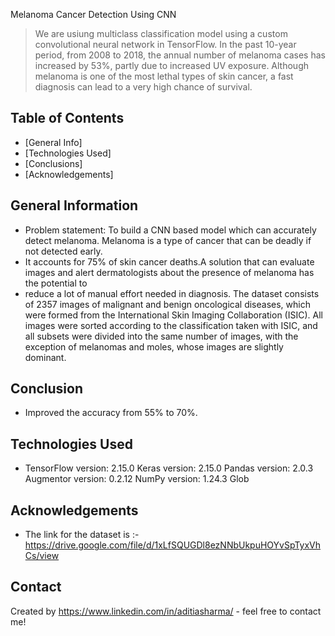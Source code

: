Melanoma Cancer Detection Using CNN
> We are usiung multiclass classification model using a custom convolutional neural network in TensorFlow. In the past 10-year period, from 2008 to 2018,
> the annual number of melanoma cases has increased by 53%, partly due to increased UV exposure.
> Although melanoma is one of the most lethal types of skin cancer, a fast diagnosis can lead to a very high chance of survival.


## Table of Contents
* [General Info]
* [Technologies Used]
* [Conclusions]
* [Acknowledgements]


## General Information
- Problem statement: To build a CNN based model which can accurately detect melanoma. Melanoma is a type of cancer that can be deadly if not detected early.
- It accounts for 75% of skin cancer deaths.A solution that can evaluate images and alert dermatologists about the presence of melanoma has the potential to
-  reduce a lot of manual effort needed in diagnosis.
The dataset consists of 2357 images of malignant and benign oncological diseases, which were formed from the International Skin Imaging Collaboration (ISIC).
All images were sorted according to the classification taken with ISIC, and all subsets were divided into the same number of images, with the exception of
melanomas and moles, whose images are slightly dominant.  

## Conclusion
- Improved the accuracy from 55% to 70%.

## Technologies Used
- TensorFlow version: 2.15.0
Keras version: 2.15.0
Pandas version: 2.0.3
Augmentor version: 0.2.12
NumPy version: 1.24.3
Glob


## Acknowledgements
- The link for the dataset is :- https://drive.google.com/file/d/1xLfSQUGDl8ezNNbUkpuHOYvSpTyxVhCs/view


## Contact
Created by https://www.linkedin.com/in/aditiasharma/ - feel free to contact me!


